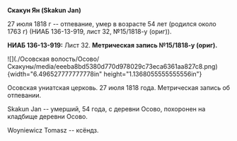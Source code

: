 **Скакун Ян (Skakun Jan)**

27 июля 1818 г -- отпевание, умер в возрасте 54 лет (родился около 1763
г) (НИАБ 136-13-919, лист 32, №15/1818-у (ориг)).

**НИАБ 136-13-919:** Лист 32. **Метрическая запись №15/1818-у (ориг).**

![](./Осовская волость/Осово/Скакуны/media/eeeba8bd5380d770d978029c73eca6361aa827c8.png){width="6.496527777777778in"
height="1.1368055555555556in"}

Осовская униатская церковь. 27 июля 1818 года. Метрическая запись об
отпевании.

Skakun Jan -- умерший, 54 года, с деревни Осово, похоронен на кладбище
деревни Осово.

Woyniewicz Tomasz -- ксёндз.
